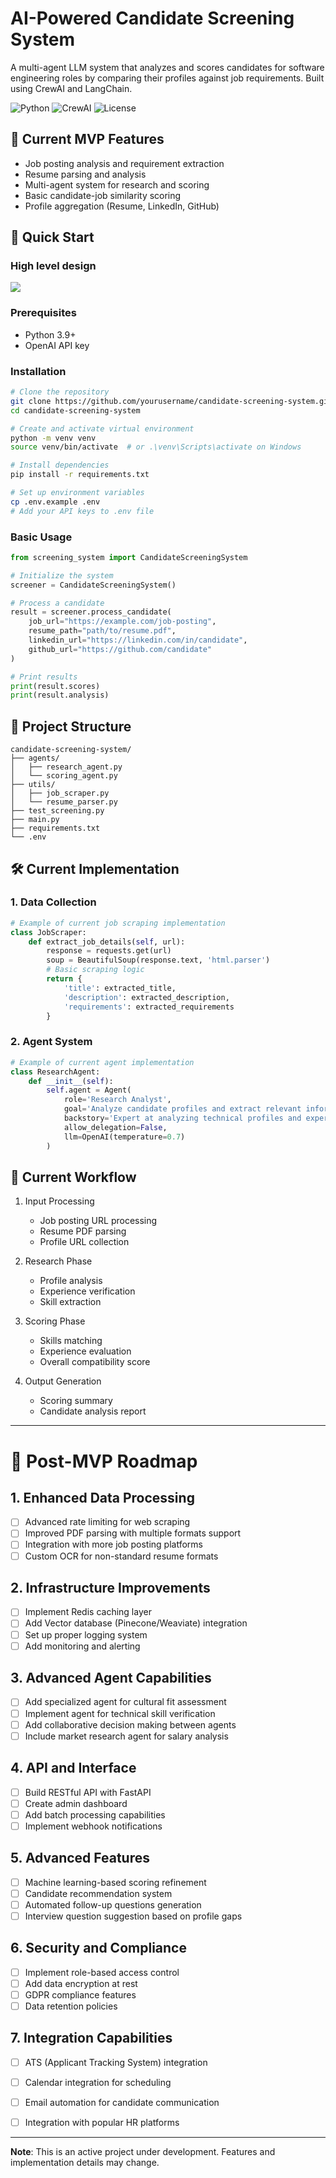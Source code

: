 # AI-Powered Candidate Screening System

A multi-agent LLM system that analyzes and scores candidates for software engineering roles by comparing their profiles against job requirements. Built using CrewAI and LangChain.

![Python](https://img.shields.io/badge/python-v3.9+-blue.svg)
![CrewAI](https://img.shields.io/badge/CrewAI-Latest-green.svg)
![License](https://img.shields.io/badge/license-MIT-blue.svg)

## 🎯 Current MVP Features

- Job posting analysis and requirement extraction
- Resume parsing and analysis
- Multi-agent system for research and scoring
- Basic candidate-job similarity scoring
- Profile aggregation (Resume, LinkedIn, GitHub)

## 🚀 Quick Start

### High level design

![](static/mermaid-diagram.png)

### Prerequisites
- Python 3.9+
- OpenAI API key

### Installation

```bash
# Clone the repository
git clone https://github.com/yourusername/candidate-screening-system.git
cd candidate-screening-system

# Create and activate virtual environment
python -m venv venv
source venv/bin/activate  # or .\venv\Scripts\activate on Windows

# Install dependencies
pip install -r requirements.txt

# Set up environment variables
cp .env.example .env
# Add your API keys to .env file
```

### Basic Usage

```python
from screening_system import CandidateScreeningSystem

# Initialize the system
screener = CandidateScreeningSystem()

# Process a candidate
result = screener.process_candidate(
    job_url="https://example.com/job-posting",
    resume_path="path/to/resume.pdf",
    linkedin_url="https://linkedin.com/in/candidate",
    github_url="https://github.com/candidate"
)

# Print results
print(result.scores)
print(result.analysis)
```

## 📁 Project Structure

```
candidate-screening-system/
├── agents/
│   ├── research_agent.py
│   └── scoring_agent.py
├── utils/
│   ├── job_scraper.py
│   └── resume_parser.py
├── test_screening.py
├── main.py
├── requirements.txt
└── .env
```

## 🛠️ Current Implementation

### 1. Data Collection
```python
# Example of current job scraping implementation
class JobScraper:
    def extract_job_details(self, url):
        response = requests.get(url)
        soup = BeautifulSoup(response.text, 'html.parser')
        # Basic scraping logic
        return {
            'title': extracted_title,
            'description': extracted_description,
            'requirements': extracted_requirements
        }
```

### 2. Agent System
```python
# Example of current agent implementation
class ResearchAgent:
    def __init__(self):
        self.agent = Agent(
            role='Research Analyst',
            goal='Analyze candidate profiles and extract relevant information',
            backstory='Expert at analyzing technical profiles and experience',
            allow_delegation=False,
            llm=OpenAI(temperature=0.7)
        )
```

## 🔄 Current Workflow

1. Input Processing
   - Job posting URL processing
   - Resume PDF parsing
   - Profile URL collection

2. Research Phase
   - Profile analysis
   - Experience verification
   - Skill extraction

3. Scoring Phase
   - Skills matching
   - Experience evaluation
   - Overall compatibility score

4. Output Generation
   - Scoring summary
   - Candidate analysis report

---

# 🚀 Post-MVP Roadmap

## 1. Enhanced Data Processing
- [ ] Advanced rate limiting for web scraping
- [ ] Improved PDF parsing with multiple formats support
- [ ] Integration with more job posting platforms
- [ ] Custom OCR for non-standard resume formats

## 2. Infrastructure Improvements
- [ ] Implement Redis caching layer
- [ ] Add Vector database (Pinecone/Weaviate) integration
- [ ] Set up proper logging system
- [ ] Add monitoring and alerting

## 3. Advanced Agent Capabilities
- [ ] Add specialized agent for cultural fit assessment
- [ ] Implement agent for technical skill verification
- [ ] Add collaborative decision making between agents
- [ ] Include market research agent for salary analysis

## 4. API and Interface
- [ ] Build RESTful API with FastAPI
- [ ] Create admin dashboard
- [ ] Add batch processing capabilities
- [ ] Implement webhook notifications

## 5. Advanced Features
- [ ] Machine learning-based scoring refinement
- [ ] Candidate recommendation system
- [ ] Automated follow-up questions generation
- [ ] Interview question suggestion based on profile gaps

## 6. Security and Compliance
- [ ] Implement role-based access control
- [ ] Add data encryption at rest
- [ ] GDPR compliance features
- [ ] Data retention policies

## 7. Integration Capabilities
- [ ] ATS (Applicant Tracking System) integration
- [ ] Calendar integration for scheduling
- [ ] Email automation for candidate communication
- [ ] Integration with popular HR platforms


---

**Note**: This is an active project under development. Features and implementation details may change.
